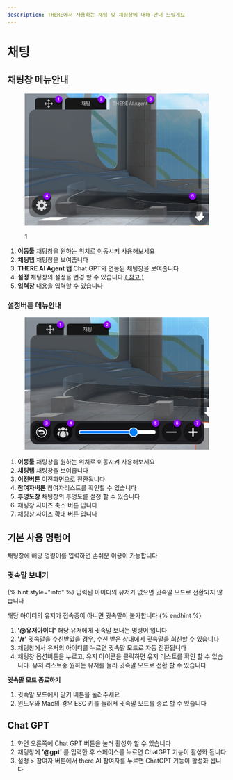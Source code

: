 ```yaml
---
description: THERE에서 사용하는 채팅 및 채팅창에 대해 안내 드릴게요
---
```


# 채팅

## 채팅창 메뉴안내&#x20;

<figure><img src="../.gitbook/assets/02.png" alt=""><figcaption><p>1</p></figcaption></figure>

1. **이동툴** 채팅창을 원하는 위치로 이동시켜 사용해보세요&#x20;
2. **채팅탭** 채팅창을 보여줍니다&#x20;
3. **THERE AI Agent 탭** Chat GPT와 연동된 채팅창을 보여줍니다
4. **설정** 채팅창의 설정을 변경 할 수 있습니다 [( 참고 ) ](undefined.md#undefined-1)
5. **입력창** 내용을 입력할 수 있습니다&#x20;

### 설정버튼 메뉴안내

<figure><img src="../.gitbook/assets/01.png" alt=""><figcaption></figcaption></figure>

1. **이동툴** 채팅창을 원하는 위치로 이동시켜 사용해보세요&#x20;
2. **채팅탭** 채팅창을 보여줍니다&#x20;
3. **이전버튼** 이전화면으로 전환됩니다&#x20;
4. **참여자버튼**  참여자리스트를 확인할 수 있습니다&#x20;
5. **투명도창** 채팅창의 투명도를 설정 할 수 있습니다&#x20;
6. 채팅창 사이즈 축소 버튼 입니다
7. 채팅창 사이즈 확대 버튼 입니다&#x20;

## 기본 사용 명령어

채팅창에 해당 명령어를 입력하면 손쉬운 이용이 가능합니다&#x20;

### 귓속말 보내기

{% hint style="info" %}
입력된 아이디의 유저가 없으면 귓속말 모드로 전환되지 않습니다

해당 아이디의 유저가 접속중이 아니면 귓속말이 불가합니다&#x20;
{% endhint %}

1. **'@유저아이디'** 해당 유저에게 귓속말 보내는 명령어 입니다&#x20;
2. **'/r'**  귓속말을 수신받았을 경우, 수신 받은 상대에게 귓속말을 회신할 수 있습니다
3. 채팅창에서 유저의 아이디를 누르면 귓속말 모드로 자동 전환됩니다
4. 채팅창 옵션버튼을 누르고, 유저 아이콘을 클릭하면 유저 리스트를 확인 할 수 있습니다. 유저 리스트중 원하는 유저를 눌러 귓속말 모드로 전환 할 수 있습니다

**귓속말 모드 종료하기**&#x20;

1. 귓속말 모드에서 닫기 버튼을 눌러주세요 &#x20;
2. 윈도우와 Mac의 경우 ESC 키를 눌러서 귓속말 모드를 종료 할 수 있습니다&#x20;



## Chat GPT

1. 화면 오른쪽에 Chat GPT 버튼을 눌러 활성화 할 수 있습니다&#x20;
2. 채팅창에 **‘@gpt’** 를 입력한 후 스페이스를 누르면 ChatGPT 기능이 활성화 됩니다
3. 설정 > 참여자 버튼에서 there AI 참여자를 누르면 ChatGPT 기능이 활성화 됩니다



